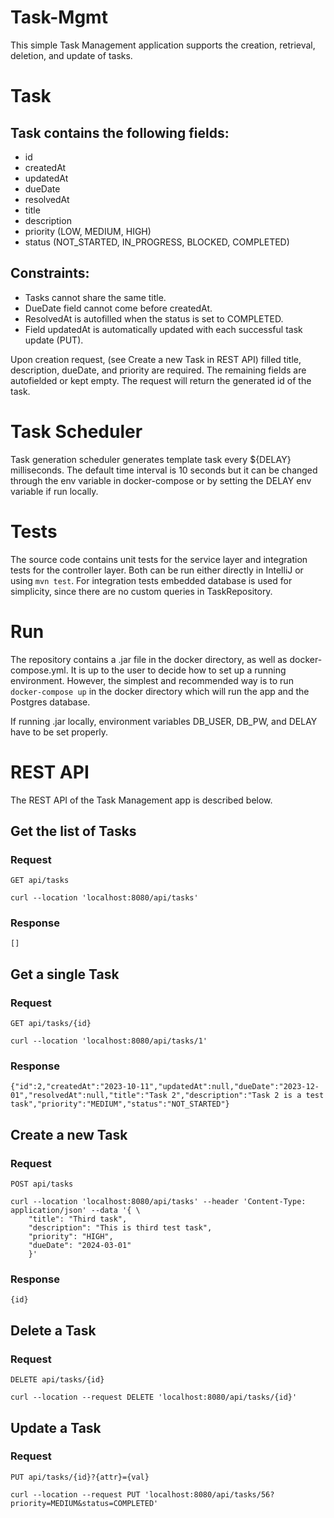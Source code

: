 # Task-Mgmt
This simple Task Management application supports the creation, retrieval, deletion, and update of tasks.

# Task
## Task contains the following fields:
* id
* createdAt
* updatedAt
* dueDate
* resolvedAt
* title
* description
* priority (LOW, MEDIUM, HIGH)
* status (NOT_STARTED, IN_PROGRESS, BLOCKED, COMPLETED)

## Constraints:
* Tasks cannot share the same title.
* DueDate field cannot come before createdAt.
* ResolvedAt is autofilled when the status is set to COMPLETED.
* Field updatedAt is automatically updated with each successful task update (PUT).

Upon creation request, (see Create a new Task in REST API) filled title, description, dueDate, and priority are required. The remaining fields are autofielded or kept empty. The request will return the generated id of the task. 

# Task Scheduler

Task generation scheduler generates template task every ${DELAY} milliseconds. The default time interval is 10 seconds but it can be changed through the env variable in docker-compose or by setting the DELAY env variable if run locally.

# Tests
The source code contains unit tests for the service layer and integration tests for the controller layer. Both can be run either directly in IntelliJ or using `mvn test`. For integration tests embedded database is used for simplicity, since there are no custom queries in TaskRepository.

# Run

The repository contains a .jar file in the docker directory, as well as docker-compose.yml. It is up to the user to decide how to set up a running environment. However, the simplest and recommended way is to run `docker-compose up` in the docker directory which will run the app and the Postgres database.

If running .jar locally, environment variables DB_USER, DB_PW, and DELAY have to be set properly.

# REST API

The REST API of the Task Management app is described below.

## Get the list of Tasks

### Request

`GET api/tasks`

    curl --location 'localhost:8080/api/tasks'

### Response

    []

## Get a single Task

### Request

`GET api/tasks/{id}`

    curl --location 'localhost:8080/api/tasks/1'

### Response

    {"id":2,"createdAt":"2023-10-11","updatedAt":null,"dueDate":"2023-12-01","resolvedAt":null,"title":"Task 2","description":"Task 2 is a test task","priority":"MEDIUM","status":"NOT_STARTED"}

## Create a new Task

### Request

`POST api/tasks`

    curl --location 'localhost:8080/api/tasks' --header 'Content-Type: application/json' --data '{ \
        "title": "Third task",
        "description": "This is third test task",
        "priority": "HIGH",
        "dueDate": "2024-03-01"
        }'

### Response

    {id}

## Delete a Task

### Request

`DELETE api/tasks/{id}`

    curl --location --request DELETE 'localhost:8080/api/tasks/{id}'

## Update a Task

### Request

`PUT api/tasks/{id}?{attr}={val}`

    curl --location --request PUT 'localhost:8080/api/tasks/56?priority=MEDIUM&status=COMPLETED'
